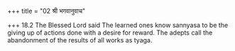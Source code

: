 +++
title = "02 श्री भगवानुवाच"

+++
18.2 The Blessed Lord said The learned ones know sannyasa to be the
giving up of actions done with a desire for reward. The adepts call the
abandonment of the results of all works as tyaga.
